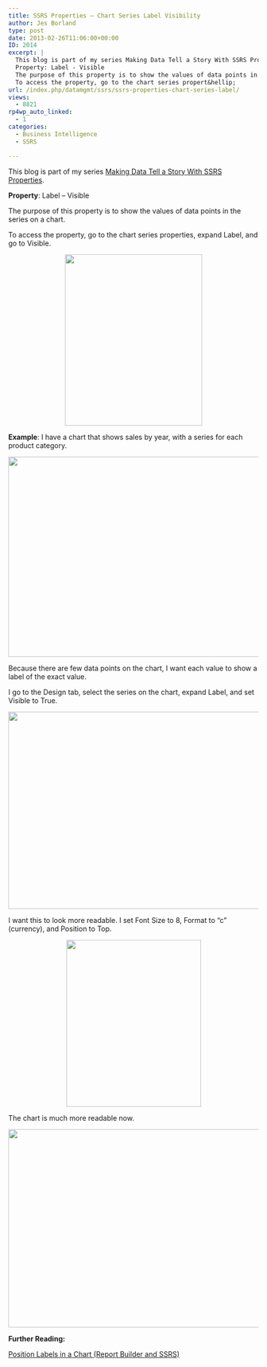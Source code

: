 ```yaml
---
title: SSRS Properties – Chart Series Label Visibility
author: Jes Borland
type: post
date: 2013-02-26T11:06:00+00:00
ID: 2014
excerpt: |
  This blog is part of my series Making Data Tell a Story With SSRS Properties.
  Property: Label - Visible
  The purpose of this property is to show the values of data points in the series on a chart.
  To access the property, go to the chart series propert&hellip;
url: /index.php/datamgmt/ssrs/ssrs-properties-chart-series-label/
views:
  - 8821
rp4wp_auto_linked:
  - 1
categories:
  - Business Intelligence
  - SSRS

---
```

This blog is part of my series [Making Data Tell a Story With SSRS Properties][1].

**Property**: Label &#8211; Visible

The purpose of this property is to show the values of data points in the series on a chart.

To access the property, go to the chart series properties, expand Label, and go to Visible.

<p style="text-align: center;">
  <img src="/wp-content/uploads/users/grrlgeek/label visible 1.png?mtime=1361883851" alt="" width="276" height="344" />
</p>

**Example**: I have a chart that shows sales by year, with a series for each product category.

<p style="text-align: center;">
  <img src="/wp-content/uploads/users/grrlgeek/label visible 2.png?mtime=1361883851" alt="" width="673" height="402" />
</p>

Because there are few data points on the chart, I want each value to show a label of the exact value.

I go to the Design tab, select the series on the chart, expand Label, and set Visible to True.

<p style="text-align: center;">
  <img src="/wp-content/uploads/users/grrlgeek/label visible 3.png?mtime=1361883851" alt="" width="634" height="396" />
</p>

I want this to look more readable. I set Font Size to 8, Format to “c” (currency), and Position to Top.

<p style="text-align: center;">
  <img src="/wp-content/uploads/users/grrlgeek/label visible 4.png?mtime=1361883851" alt="" width="271" height="335" />
</p>

The chart is much more readable now.

<p style="text-align: center;">
  <img src="/wp-content/uploads/users/grrlgeek/label visible 5.png?mtime=1361883851" alt="" width="683" height="398" />
</p>

**Further Reading:** 

[Position Labels in a Chart (Report Builder and SSRS)][2]

 [1]: /index.php/DataMgmt/ssrs/making-data-tell-a-story
 [2]: http://technet.microsoft.com/en-us/library/dd220469.aspx